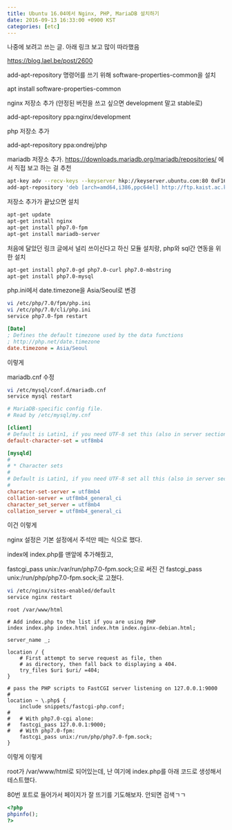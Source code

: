 ```yaml
---
title: Ubuntu 16.04에서 Nginx, PHP, MariaDB 설치하기
date: 2016-09-13 16:33:00 +0900 KST
categories: [etc]
---
```


나중에 보려고 쓰는 글. 아래 링크 보고 많이 따라했음

<https://blog.lael.be/post/2600>

add-apt-repository 명령어를 쓰기 위해 software-properties-common을 설치

apt install software-properties-common

nginx 저장소 추가 (안정된 버전을 쓰고 싶으면 development 말고 stable로)

add-apt-repository ppa:nginx/development

php 저장소 추가

add-apt-repository ppa:ondrej/php

mariadb 저장소 추가.
<https://downloads.mariadb.org/mariadb/repositories/> 에서 직접 보고 하는 걸 추천

```sh
apt-key adv --recv-keys --keyserver hkp://keyserver.ubuntu.com:80 0xF1656F24C74CD1D8
add-apt-repository 'deb [arch=amd64,i386,ppc64el] http://ftp.kaist.ac.kr/mariadb/repo/10.1/ubuntu xenial main'
```

저장소 추가가 끝났으면 설치

```sh
apt-get update
apt-get install nginx
apt-get install php7.0-fpm
apt-get install mariadb-server
```

처음에 달았던 링크 글에서 널리 쓰이신다고 하신 모듈 설치랑, php와 sql간 연동을 위한 설치

```sh
apt-get install php7.0-gd php7.0-curl php7.0-mbstring
apt-get install php7.0-mysql
```

php.ini에서 date.timezone을 Asia/Seoul로 변경

```sh
vi /etc/php/7.0/fpm/php.ini
vi /etc/php/7.0/cli/php.ini
service php7.0-fpm restart
```

```ini
[Date]
; Defines the default timezone used by the data functions
; http://php.net/date.timezone
date.timezone = Asia/Seoul
```

이렇게

mariadb.cnf 수정

```sh
vi /etc/mysql/conf.d/mariadb.cnf
service mysql restart
```

```ini
# MariaDB-specific config file.
# Read by /etc/mysql/my.cnf

[client]
# Default is Latin1, if you need UTF-8 set this (also in server section)
default-character-set = utf8mb4

[mysqld]
#
# * Character sets
#
# Default is Latin1, if you need UTF-8 set all this (also in server section)
#
character-set-server = utf8mb4
collation-server = utf8mb4_general_ci
character_set_server = utf8mb4
collation_server = utf8mb4_general_ci
```

이건 이렇게

nginx 설정은 기본 설정에서 주석만 떼는 식으로 했다.

index에 index.php를 맨앞에 추가해줬고,

fastcgi_pass unix:/var/run/php7.0-fpm.sock;으로 써진 건 fastcgi_pass unix:/run/php/php7.0-fpm.sock;로 고쳤다.

```sh
vi /etc/nginx/sites-enabled/default
service nginx restart
```

```nginx
root /var/www/html

# Add index.php to the list if you are using PHP
index index.php index.html index.htm index.nginx-debian.html;

server_name _;

location / {
    # First attempt to serve request as file, then
    # as directory, then fall back to displaying a 404.
    try_files $uri $uri/ =404;
}

# pass the PHP scripts to FastCGI server listening on 127.0.0.1:9000
#
location ~ \.php$ {
    include snippets/fastcgi-php.conf;
#
#   # With php7.0-cgi alone:
#   fastcgi_pass 127.0.0.1:9000;
#   # With php7.0-fpm:
    fastcgi_pass unix:/run/php/php7.0-fpm.sock;
}
```

이렇게 이렇게

root가 /var/www/html로 되어있는데, 난 여기에 index.php를 아래 코드로 생성해서 테스트했다.

80번 포트로 들어가서 페이지가 잘 뜨기를 기도해보자. 안되면 검색ㄱㄱ

```php
<?php
phpinfo();
?>
```
